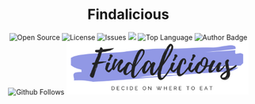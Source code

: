 <h1 align="center"> Findalicious </h1>
<p align="center">
<img alt="Open Source" src="https://img.shields.io/badge/open%20source-❤-brightgreeen">
<img alt="License" src="https://img.shields.io/github/license/kelvinfan001/findalicious">
<img alt="Issues" src="https://img.shields.io/github/issues/kelvinfan001/findalicious">
<a href="https://www.codacy.com/manual/kelvinfan001/findalicious?utm_source=github.com&amp;utm_medium=referral&amp;utm_content=kelvinfan001/findalicious&amp;utm_campaign=Badge_Grade"><img src="https://app.codacy.com/project/badge/Grade/96e76632d098445381cc988e49281de5"/></a>
<img alt="Top Language" src="https://img.shields.io/github/languages/top/kelvinfan001/findalicious">
<img alt="Author Badge" src="https://img.shields.io/badge/made%20by-Kelvin%20Fan-blue">
<img alt="Github Follows" src="https://img.shields.io/github/followers/kelvinfan001?label=Follow&style=social">
<img src="./readme_assets/findalicious_brushstroke.png" width="73%">
</p>
